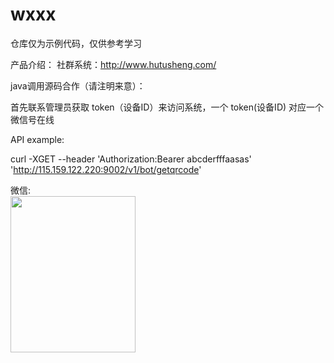 # wxxx

仓库仅为示例代码，仅供参考学习

 产品介绍：
  社群系统：http://www.hutusheng.com/

java调用源码合作（请注明来意）：

首先联系管理员获取 token（设备ID）来访问系统，一个 token(设备ID) 对应一个微信号在线

API example:

curl -XGET --header 'Authorization:Bearer abcderfffaasas' 'http://115.159.122.220:9002/v1/bot/getqrcode'

微信:<br/>
<img src="https://buckettest-file2.oss-cn-shanghai.aliyuncs.com/WechatIMG56.jpeg" width=200 height=250 />
